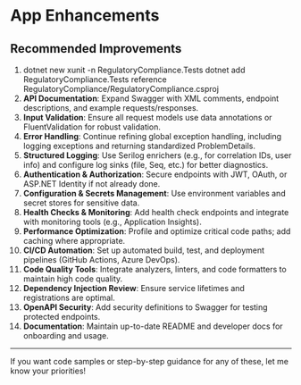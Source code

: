 
# App Enhancements

## Recommended Improvements

1. dotnet new xunit -n RegulatoryCompliance.Tests
dotnet add RegulatoryCompliance.Tests reference RegulatoryCompliance/RegulatoryCompliance.csproj
2. **API Documentation**: Expand Swagger with XML comments, endpoint descriptions, and example requests/responses.
3. **Input Validation**: Ensure all request models use data annotations or FluentValidation for robust validation.
4. **Error Handling**: Continue refining global exception handling, including logging exceptions and returning standardized ProblemDetails.
5. **Structured Logging**: Use Serilog enrichers (e.g., for correlation IDs, user info) and configure log sinks (file, Seq, etc.) for better diagnostics.
6. **Authentication & Authorization**: Secure endpoints with JWT, OAuth, or ASP.NET Identity if not already done.
7. **Configuration & Secrets Management**: Use environment variables and secret stores for sensitive data.
8. **Health Checks & Monitoring**: Add health check endpoints and integrate with monitoring tools (e.g., Application Insights).
9. **Performance Optimization**: Profile and optimize critical code paths; add caching where appropriate.
10. **CI/CD Automation**: Set up automated build, test, and deployment pipelines (GitHub Actions, Azure DevOps).
11. **Code Quality Tools**: Integrate analyzers, linters, and code formatters to maintain high code quality.
12. **Dependency Injection Review**: Ensure service lifetimes and registrations are optimal.
13. **OpenAPI Security**: Add security definitions to Swagger for testing protected endpoints.
14. **Documentation**: Maintain up-to-date README and developer docs for onboarding and usage.

---

If you want code samples or step-by-step guidance for any of these, let me know your priorities!